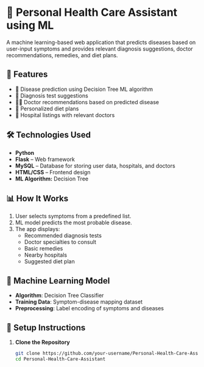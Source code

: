 # 🏥 Personal Health Care Assistant using ML
  
A machine learning-based web application that predicts diseases based on user-input symptoms and provides relevant diagnosis suggestions, doctor recommendations, remedies, and diet plans.

## 🚀 Features

- 🤖 Disease prediction using Decision Tree ML algorithm
- 🧾 Diagnosis test suggestions
- 👨‍⚕️ Doctor recommendations based on predicted disease
- 🥗 Personalized diet plans
- 🏥 Hospital listings with relevant doctors

## 🛠️ Technologies Used

- **Python**
- **Flask** – Web framework
- **MySQL** – Database for storing user data, hospitals, and doctors
- **HTML/CSS** – Frontend design
- **ML Algorithm:** Decision Tree

## 📊 How It Works

1. User selects symptoms from a predefined list.
2. ML model predicts the most probable disease.
3. The app displays:
   - Recommended diagnosis tests
   - Doctor specialties to consult
   - Basic remedies
   - Nearby hospitals
   - Suggested diet plan

## 🧠 Machine Learning Model

- **Algorithm**: Decision Tree Classifier
- **Training Data**: Symptom-disease mapping dataset
- **Preprocessing**: Label encoding of symptoms and diseases

## 🔧 Setup Instructions

1. **Clone the Repository**
   ```bash
   git clone https://github.com/your-username/Personal-Health-Care-Assistant.git
   cd Personal-Health-Care-Assistant
